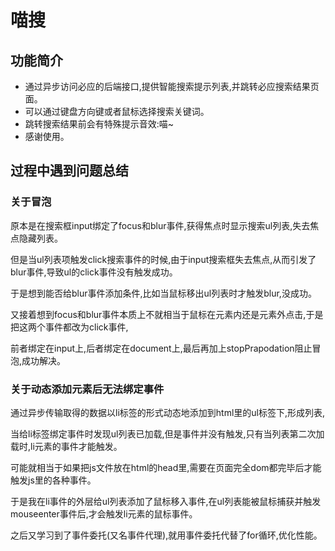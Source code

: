 # 喵搜

## 功能简介

- 通过异步访问必应的后端接口,提供智能搜索提示列表,并跳转必应搜索结果页面。
- 可以通过键盘方向键或者鼠标选择搜索关键词。
- 跳转搜索结果前会有特殊提示音效:喵~
- 感谢使用。

## 过程中遇到问题总结

### 关于冒泡
原本是在搜索框input绑定了focus和blur事件,获得焦点时显示搜索ul列表,失去焦点隐藏列表。

但是当ul列表项触发click搜索事件的时候,由于input搜索框失去焦点,从而引发了blur事件,导致ul的click事件没有触发成功。

于是想到能否给blur事件添加条件,比如当鼠标移出ul列表时才触发blur,没成功。

又接着想到focus和blur事件本质上不就相当于鼠标在元素内还是元素外点击,于是把这两个事件都改为click事件,

前者绑定在input上,后者绑定在document上,最后再加上stopPrapodation阻止冒泡,成功解决。

### 关于动态添加元素后无法绑定事件
通过异步传输取得的数据以li标签的形式动态地添加到html里的ul标签下,形成列表,

当给li标签绑定事件时发现ul列表已加载,但是事件并没有触发,只有当列表第二次加载时,li元素的事件才能触发。

可能就相当于如果把js文件放在html的head里,需要在页面完全dom都完毕后才能触发js里的各种事件。

于是我在li事件的外层给ul列表添加了鼠标移入事件,在ul列表能被鼠标捕获并触发mouseenter事件后,才会触发li元素的鼠标事件。

之后又学习到了事件委托(又名事件代理),就用事件委托代替了for循环,优化性能。
